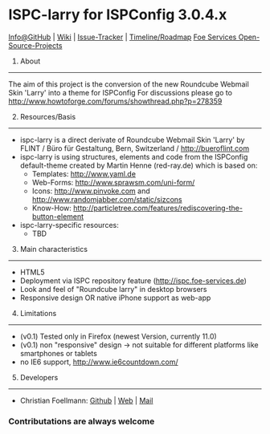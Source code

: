 # ISPC-larry for ISPConfig 3.0.4.x

[Info@GitHub](https://github.com/foe-services/ispc-larry) | [Wiki](https://github.com/foe-services/ispc-larry/wiki) | [Issue-Tracker](https://github.com/foe-services/ispc-larry/issues) | [Timeline/Roadmap](https://github.com/foe-services/ispc-larry/issues/milestones)
[Foe Services Open-Source-Projects](http://open-source.foe-services.de/)

1. About
--------
The aim of this project is the conversion of the new Roundcube Webmail Skin 'Larry' into a theme for ISPConfig
For discussions please go to http://www.howtoforge.com/forums/showthread.php?p=278359  

2. Resources/Basis
------------------
-   ispc-larry is a direct derivate of Roundcube Webmail Skin 'Larry' by FLINT / Büro für Gestaltung, Bern, Switzerland / http://bueroflint.com
-   ispc-larry is using structures, elements and code from the ISPConfig default-theme created by Martin Henne (red-ray.de) which is based on:
    -   Templates: http://www.yaml.de
    -   Web-Forms: http://www.sprawsm.com/uni-form/
    -   Icons: http://www.pinvoke.com and http://www.randomjabber.com/static/sizcons
    -   Know-How: http://particletree.com/features/rediscovering-the-button-element
-   ispc-larry-specific resources:
    -   TBD

3. Main characteristics
-----------------------
-   HTML5
-   Deployment via ISPC repository feature (http://ispc.foe-services.de)
-   Look and feel of "Roundcube larry" in desktop browsers
-   Responsive design OR native iPhone support as web-app
 
4. Limitations
--------------
-   (v0.1) Tested only in Firefox (newest Version, currently 11.0)
-   (v0.1) non "responsive" design -> not suitable for different platforms like smartphones or tablets
-   no IE6 support, http://www.ie6countdown.com/

5. Developers
-------------
-   Christian Foellmann: [Github](https://github.com/cfoellmann) | [Web](http://www.foe-services.de) | [Mail](mailto:foellmann@foe-services.de)

### Contributations are always welcome